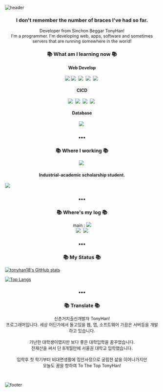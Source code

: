 ![header](https://capsule-render.vercel.app/api?type=slice&color=30A9DE&height=170&section=header&text=TonyHan&fontColor=090707&fontAlignX=45&fontAlignY=65&fontSize=100)

<h3 align="center"> I don't remember the number of braces I've had so far. </h3>
<p align="center">
Developer from Sinchon Beggar TonyHan!<br>
I'm a programmer. I'm developing web, apps, software and sometimes servers that are running somewhere in the world!<br>
</p>
<h3 align="center">📚 What am I learning now 📚</h3>
<h4 align="center">Web Develop</h4>
<p align="center">
	<img src="https://img.shields.io/badge/javascript-F7DF1E?style=flat-square&logo=javascript&logoColor=white"/>
	<img src="https://img.shields.io/badge/React-61DAFB?style=flat-square&logo=React&logoColor=white"/>&nbsp
	<img src="https://img.shields.io/badge/Express-00000?style=flat-square&logo=Express&logoColor=white"/>&nbsp
	<img src="https://img.shields.io/badge/Node.js-339933?style=flat-square&logo=Node.js&logoColor=white"/>&nbsp
	<img src="https://img.shields.io/badge/Python-3776AB?style=flat-square&logo=Python&logoColor=white"/>&nbsp
</p>
<h4 align="center">CICD</h4>
<p align="center">
	<img src="https://img.shields.io/badge/Docker-2496ED?style=flat-square&logo=Docker&logoColor=white"/>&nbsp
	<img src="https://img.shields.io/badge/Kubernetes-326CE5?style=flat-square&logo=Kubernetes&logoColor=white"/>&nbsp
	<img src="https://img.shields.io/badge/Linux-FCC624?style=flat-square&logo=Linux&logoColor=white"/>&nbsp
	<img src="https://img.shields.io/badge/GNU Bash-4EAA25?style=flat-square&logo=GNU Bash&logoColor=white"/>&nbsp
</p>
<h4 align="center">Database</h4>
<p align="center">
	<img src="https://img.shields.io/badge/MongoDB-47A248?style=flat-square&logo=MongoDB&logoColor=white"/>&nbsp
</p>

<h3 align="center">•••</h3>

<h3 align="center">📚 Where I working 📚</h3>
<p align="center">
  <img src="https://img.shields.io/badge/42-000000?style=flat-square&logo=42&logoColor=white"/>&nbsp
	<h4 align="center">Industrial-academic scholarship student.</h4>
	<img src="https://img.shields.io/badge/Samsung-1428A0?style=flat-square&logo=Samsung&logoColor=white"/>&nbsp
</p>

<h3 align="center">•••</h3>

<h3 align="center">📚 Where's my log 📚</h3>
<p align="center">
  main : <a href="https://tonyhan18.tistory.com/251?category=1021635/"><img src="https://img.shields.io/badge/Tech%20Blog-262626?style=flat-square&logo=D-Wave Systems&logoColor=white&link=https://newwisdom.tistory.com"/></a><br>
  <a href="https://velog.io/@tonyhan18/series"><img src="https://img.shields.io/badge/Tech%20Blog-11B48A?style=flat-square&logo=Vimeo&logoColor=white&link=https://velog.io/@new_wisdom"/></a>&nbsp
  <a href="mailto:ourclub7279@gmail.com"><img src="https://img.shields.io/badge/Gmail-d14836?style=flat-square&logo=Gmail&logoColor=white&link=mailto:wlgp2500@gmail.com"/></a>
    
</p>

<h3 align="center">•••</h3>

<h3 align="center">📚 My Status 📚</h3>
<p align="center">

[![tonyhan18's GitHub stats](https://github-readme-stats.vercel.app/api?username=tonyhan18&show_icons=true&theme=tokyonight)](https://github.com/anuraghazra/github-readme-stats)

[![Top Langs](https://github-readme-stats.vercel.app/api/top-langs/?username=tonyhan18&layout=compact&theme=tokyonight)](https://github.com/anuraghazra/github-readme-stats)

</p>

<h3 align="center">•••</h3>

<h3 align="center">📚 Translate 📚</h3>
<p align="center">
신촌거지출신개발자 TonyHan!<br>
프로그래머입니다. 세상 어딘가에서 돌고있을 웹, 앱, 소프트웨어 가끔은 서버등을 개발하고 있습니다.<br>
<br>
가난한 대학생이였지만 보다 좋은 대학입학을 꿈꾸었습니다.<br>
전재산을 써서 단 8개월만에 서울권 대학교 입학했습니다.<br>
<br>
입학후 첫 학기부터 비대면생활에 집안사정으로 궁핍한 삶을 이어나가지만<br>
오늘도 꿈을 향하여 To The Top TonyHan!<br>
</p>
  <br>

![footer](https://capsule-render.vercel.app/api?type=slice&color=EFDC05&height=100&section=footer)
